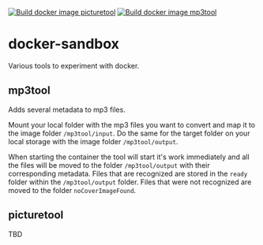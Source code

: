 [![Build docker image picturetool](https://github.com/rui1610/docker-sandbox/actions/workflows/picturetool.yml/badge.svg)](https://github.com/rui1610/docker-sandbox/actions/workflows/picturetool.yml)
[![Build docker image mp3tool](https://github.com/rui1610/docker-sandbox/actions/workflows/mp3tool.yml/badge.svg)](https://github.com/rui1610/docker-sandbox/actions/workflows/mp3tool.yml)

# docker-sandbox

Various tools to experiment with docker.

## mp3tool

Adds several metadata to mp3 files. 

Mount your local folder with the mp3 files you want to convert and map it to the image folder `/mp3tool/input`.
Do the same for the target folder on your local storage with the image folder `/mp3tool/output`.

When starting the container the tool will start it's work immediately and all the files will be moved to the folder `/mp3tool/output` with their corresponding metadata. Files that are recognized are stored in the `ready` folder within the `/mp3tool/output` folder. Files that were not recognized are moved to the folder  `noCoverImageFound`.

## picturetool

TBD